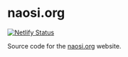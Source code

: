 # naosi.org

[![Netlify Status](https://api.netlify.com/api/v1/badges/54da094f-6b08-4cbc-b99f-6977a5282f69/deploy-status)](https://app.netlify.com/sites/naosi/deploys)

Source code for the [naosi.org](https://naosi.org) website.
